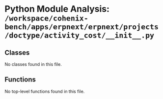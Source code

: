 # Python Module Analysis: `/workspace/cohenix-bench/apps/erpnext/erpnext/projects/doctype/activity_cost/__init__.py`

## Classes

No classes found in this file.


## Functions

No top-level functions found in this file.
